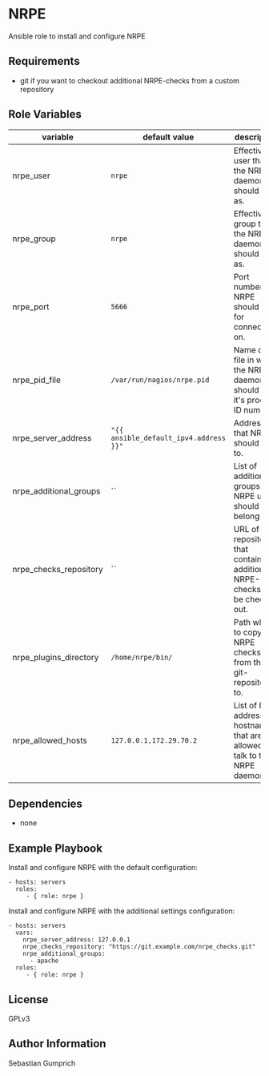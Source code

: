 NRPE
=========

Ansible role to install and configure NRPE

Requirements
------------

- git if you want to checkout additional NRPE-checks from a custom repository

Role Variables
--------------

| variable | default value | description |
|---|---|---|
| nrpe_user              | `nrpe`                                 | Effective user that the NRPE daemon should run as. |
| nrpe_group             | `nrpe`                                 | Effective group that the NRPE daemon should run as. |
| nrpe_port              | `5666`                                 | Port number NRPE should wait for connections on. |
| nrpe_pid_file          | `/var/run/nagios/nrpe.pid`             | Name of the file in which the NRPE daemon should write it's process ID number. |
| nrpe_server_address    | `"{{ ansible_default_ipv4.address }}"` | Address that NRPE should bind to. |
| nrpe_additional_groups | ``                                     | List of additional groups the NRPE user should belong to. |
| nrpe_checks_repository | ``                                     | URL of git-repository that contains additional NRPE-checks to be checked out. |
| nrpe_plugins_directory | `/home/nrpe/bin/`                      | Path where to copy the NRPE checks from the git-repository to. |
| nrpe_allowed_hosts     | `127.0.0.1,172.29.70.2`                | List of IP address or hostnames that are allowed to talk to the NRPE daemon. |


Dependencies
------------
- none

Example Playbook
----------------

Install and configure NRPE with the default configuration:

    - hosts: servers
      roles:
         - { role: nrpe }


Install and configure NRPE with the additional settings configuration:

    - hosts: servers
      vars:
        nrpe_server_address: 127.0.0.1
        nrpe_checks_repository: "https://git.example.com/nrpe_checks.git"
        nrpe_additional_groups:
          - apache
      roles:
         - { role: nrpe }


License
-------

GPLv3

Author Information
------------------

Sebastian Gumprich
